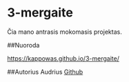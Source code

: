 # 3-mergaite
Čia mano antrasis mokomasis projektas.


##Nuoroda

https://kappowas.github.io/3-mergaite/

##Autorius
Audrius [Github](https://github.com/kappowas)
